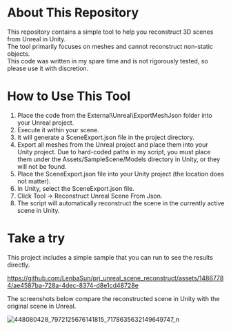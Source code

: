 # About This Repository
This repository contains a simple tool to help you reconstruct 3D scenes from Unreal in Unity.    
The tool primarily focuses on meshes and cannot reconstruct non-static objects.    
This code was written in my spare time and is not rigorously tested, so please use it with discretion.   

# How to Use This Tool
1. Place the code from the External\Unreal\ExportMeshJson folder into your Unreal project.
2. Execute it within your scene.
3. It will generate a SceneExport.json file in the project directory.
4. Export all meshes from the Unreal project and place them into your Unity project. Due to hard-coded paths in my script, you must place them under the Assets/SampleScene/Models directory in Unity, or they will not be found.
5. Place the SceneExport.json file into your Unity project (the location does not matter).
6. In Unity, select the SceneExport.json file.
7. Click Tool -> Reconstruct Unreal Scene From Json.
8. The script will automatically reconstruct the scene in the currently active scene in Unity.

# Take a try
This project includes a simple sample that you can run to see the results directly. 

https://github.com/LenbaSun/prj_unreal_scene_reconstruct/assets/14867784/ae4587ba-728a-4dec-8374-d8e1cd48728e

The screenshots below compare the reconstructed scene in Unity with the original scene in Unreal.

![448080428_7972125676141815_7178635632149649747_n](https://github.com/LenbaSun/prj_unreal_scene_reconstruct/assets/14867784/0c501b18-fd97-488b-bf49-f4487d7c7640)
